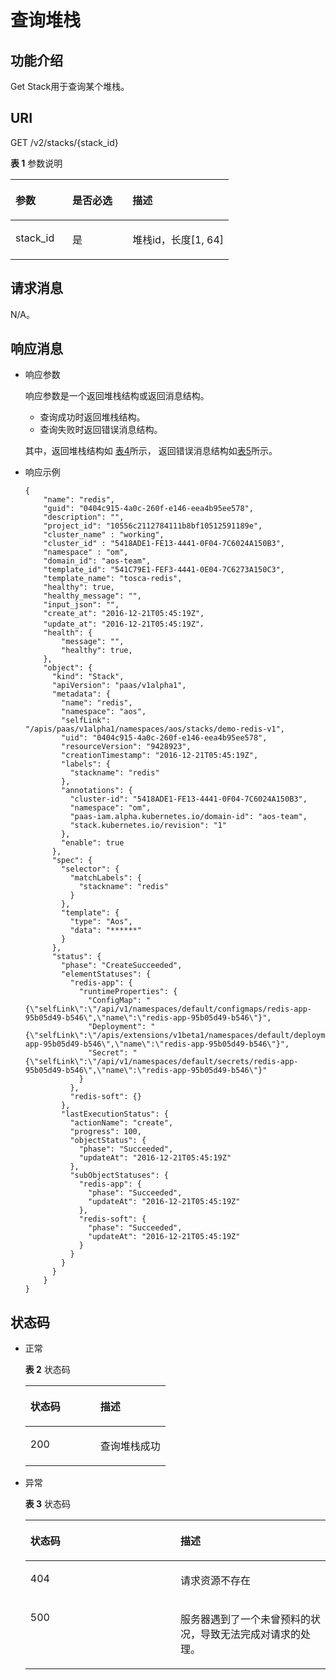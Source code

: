 # 查询堆栈<a name="aos_02_0027"></a>

## 功能介绍<a name="section17444534174114"></a>

Get Stack用于查询某个堆栈。

## URI<a name="section2044453444111"></a>

GET /v2/stacks/\{stack\_id\}

**表 1**  参数说明

<a name="table6252949113412"></a>
<table><thead align="left"><tr id="row152521949163410"><th class="cellrowborder" valign="top" width="26.087391260873915%" id="mcps1.2.4.1.1"><p id="p17252174910343"><a name="p17252174910343"></a><a name="p17252174910343"></a>参数</p>
</th>
<th class="cellrowborder" valign="top" width="27.53724627537246%" id="mcps1.2.4.1.2"><p id="p953717411405"><a name="p953717411405"></a><a name="p953717411405"></a>是否必选</p>
</th>
<th class="cellrowborder" valign="top" width="46.375362463753625%" id="mcps1.2.4.1.3"><p id="p11253204963416"><a name="p11253204963416"></a><a name="p11253204963416"></a>描述</p>
</th>
</tr>
</thead>
<tbody><tr id="row2025314497342"><td class="cellrowborder" valign="top" width="26.087391260873915%" headers="mcps1.2.4.1.1 "><p id="p18253164916347"><a name="p18253164916347"></a><a name="p18253164916347"></a>stack_id</p>
</td>
<td class="cellrowborder" valign="top" width="27.53724627537246%" headers="mcps1.2.4.1.2 "><p id="p753718412013"><a name="p753718412013"></a><a name="p753718412013"></a>是</p>
</td>
<td class="cellrowborder" valign="top" width="46.375362463753625%" headers="mcps1.2.4.1.3 "><p id="p12253104953419"><a name="p12253104953419"></a><a name="p12253104953419"></a>堆栈id，长度[1, 64]</p>
</td>
</tr>
</tbody>
</table>

## 请求消息<a name="section1844443418413"></a>

N/A。

## 响应消息<a name="section1644673454114"></a>

-   响应参数

    响应参数是一个返回堆栈结构或返回消息结构。

    -   查询成功时返回堆栈结构。
    -   查询失败时返回错误消息结构。

    其中，返回堆栈结构如  [表4](查询堆栈列表.md#table1812717101407)所示， 返回错误消息结构如[表5](创建模板.md#table104171158104518)所示。

-   响应示例

    ```
    {
        "name": "redis",
        "guid": "0404c915-4a0c-260f-e146-eea4b95ee578",
        "description": "",
        "project_id": "10556c2112784111b8bf10512591189e",
        "cluster_name" : "working",
        "cluster_id" : "5418ADE1-FE13-4441-0F04-7C6024A150B3",
        "namespace" : "om",
        "domain_id": "aos-team",
        "template_id": "541C79E1-FEF3-4441-0E04-7C6273A150C3",
        "template_name": "tosca-redis",
        "healthy": true,
        "healthy_message": "",
        "input_json": "",
        "create_at": "2016-12-21T05:45:19Z",
        "update_at": "2016-12-21T05:45:19Z"，
        "health": {
            "message": "",
            "healthy": true,
        },
        "object": {
          "kind": "Stack",
          "apiVersion": "paas/v1alpha1",
          "metadata": {
            "name": "redis",
            "namespace": "aos",
            "selfLink": "/apis/paas/v1alpha1/namespaces/aos/stacks/demo-redis-v1",
            "uid": "0404c915-4a0c-260f-e146-eea4b95ee578",
            "resourceVersion": "9428923",
            "creationTimestamp": "2016-12-21T05:45:19Z",
            "labels": {
              "stackname": "redis"
            },
            "annotations": {
              "cluster-id": "5418ADE1-FE13-4441-0F04-7C6024A150B3",
              "namespace": "om",
              "paas-iam.alpha.kubernetes.io/domain-id": "aos-team",
              "stack.kubernetes.io/revision": "1"
            },
            "enable": true
          },
          "spec": {
            "selector": {
              "matchLabels": {
                "stackname": "redis"
              }
            },
            "template": {
              "type": "Aos",
              "data": "******"
            }
          },
          "status": {
            "phase": "CreateSucceeded",
            "elementStatuses": {
              "redis-app": {
                "runtimeProperties": {
                  "ConfigMap": "{\"selfLink\":\"/api/v1/namespaces/default/configmaps/redis-app-95b05d49-b546\",\"name\":\"redis-app-95b05d49-b546\"}",
                  "Deployment": "{\"selfLink\":\"/apis/extensions/v1beta1/namespaces/default/deployments/redis-app-95b05d49-b546\",\"name\":\"redis-app-95b05d49-b546\"}",
                  "Secret": "{\"selfLink\":\"/api/v1/namespaces/default/secrets/redis-app-95b05d49-b546\",\"name\":\"redis-app-95b05d49-b546\"}"
                }
              },
              "redis-soft": {}
            },
            "lastExecutionStatus": {
              "actionName": "create",
              "progress": 100,
              "objectStatus": {
                "phase": "Succeeded",
                "updateAt": "2016-12-21T05:45:19Z"
              },
              "subObjectStatuses": {
                "redis-app": {
                  "phase": "Succeeded",
                  "updateAt": "2016-12-21T05:45:19Z"
                },
                "redis-soft": {
                  "phase": "Succeeded",
                  "updateAt": "2016-12-21T05:45:19Z"
                }
              }
            }
          }
        }
    }
    ```


## 状态码<a name="section1245043416412"></a>

-   正常

    **表 2**  状态码

    <a name="table54507348415"></a>
    <table><thead align="left"><tr id="row13450113410419"><th class="cellrowborder" valign="top" width="50%" id="mcps1.2.3.1.1"><p id="p15450123412412"><a name="p15450123412412"></a><a name="p15450123412412"></a>状态码</p>
    </th>
    <th class="cellrowborder" valign="top" width="50%" id="mcps1.2.3.1.2"><p id="p12451173419412"><a name="p12451173419412"></a><a name="p12451173419412"></a>描述</p>
    </th>
    </tr>
    </thead>
    <tbody><tr id="row1945173414416"><td class="cellrowborder" valign="top" width="50%" headers="mcps1.2.3.1.1 "><p id="p14511534114119"><a name="p14511534114119"></a><a name="p14511534114119"></a>200</p>
    </td>
    <td class="cellrowborder" valign="top" width="50%" headers="mcps1.2.3.1.2 "><p id="p2451163419411"><a name="p2451163419411"></a><a name="p2451163419411"></a>查询堆栈成功</p>
    </td>
    </tr>
    </tbody>
    </table>

-   异常

    **表 3**  状态码

    <a name="table2451103416412"></a>
    <table><thead align="left"><tr id="row845103419414"><th class="cellrowborder" valign="top" width="50%" id="mcps1.2.3.1.1"><p id="p14451143464114"><a name="p14451143464114"></a><a name="p14451143464114"></a>状态码</p>
    </th>
    <th class="cellrowborder" valign="top" width="50%" id="mcps1.2.3.1.2"><p id="p1345153484112"><a name="p1345153484112"></a><a name="p1345153484112"></a>描述</p>
    </th>
    </tr>
    </thead>
    <tbody><tr id="row09455571130"><td class="cellrowborder" valign="top" width="50%" headers="mcps1.2.3.1.1 "><p id="p159451157332"><a name="p159451157332"></a><a name="p159451157332"></a>404</p>
    </td>
    <td class="cellrowborder" valign="top" width="50%" headers="mcps1.2.3.1.2 "><p id="p149456571333"><a name="p149456571333"></a><a name="p149456571333"></a>请求资源不存在</p>
    </td>
    </tr>
    <tr id="row1645114342415"><td class="cellrowborder" valign="top" width="50%" headers="mcps1.2.3.1.1 "><p id="p1245153412416"><a name="p1245153412416"></a><a name="p1245153412416"></a>500</p>
    </td>
    <td class="cellrowborder" valign="top" width="50%" headers="mcps1.2.3.1.2 "><p id="p9451183416413"><a name="p9451183416413"></a><a name="p9451183416413"></a>服务器遇到了一个未曾预料的状况，导致无法完成对请求的处理。</p>
    </td>
    </tr>
    </tbody>
    </table>


